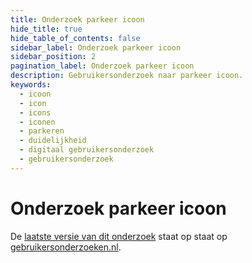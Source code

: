 ```yaml
---
title: Onderzoek parkeer icoon
hide_title: true
hide_table_of_contents: false
sidebar_label: Onderzoek parkeer icoon
sidebar_position: 2
pagination_label: Onderzoek parkeer icoon
description: Gebruikersonderzoek naar parkeer icoon.
keywords:
  - icoon
  - icon
  - icons
  - iconen
  - parkeren
  - duidelijkheid
  - digitaal gebruikersonderzoek
  - gebruikersonderzoek
---
```


<!-- @license CC0-1.0 -->

# Onderzoek parkeer icoon

De [laatste versie van dit onderzoek](https://gebruikersonderzoeken.nl/docs/onderzoek-bekijken/iconen/utrecht-parkeer-icoon) staat op staat op [gebruikersonderzoeken.nl](https://gebruikersonderzoeken.nl/).
